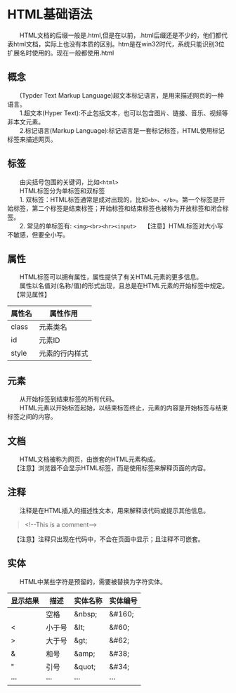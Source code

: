 # HTML基础语法

&emsp;&emsp;HTML文档的后缀一般是.html,但是在以前，.html后缀还是不少的，他们都代表html文档，实际上也没有本质的区别。htm是在win32时代，系统只能识别3位扩展名时使用的。现在一般都使用.html

## 概念
&emsp;&emsp;(Typder Text Markup Language)超文本标记语言，是用来描述网页的一种语言。  
&emsp;&emsp;1.超文本(Hyper Text):不止包括文本，也可以包含图片、链接、音乐、视频等非本文元素。  
&emsp;&emsp;2.标记语言(Markup Language):标记语言是一套标记标签，HTML使用标记标签来描述网页。  

## 标签  
&emsp;&emsp;由尖括号包围的关键词，比如`<html>`  
&emsp;&emsp;HTML标签分为单标签和双标签  
&emsp;&emsp;1. 双标签：HTML标签通常是成对出现的，比如`<b>`、`</b>`。第一个标签是开始标签，第二个标签是结束标签；开始标签和结束标签也被称为开放标签和闭合标签。  
&emsp;&emsp;2. 常见的单标签有: `<img><br><hr><input>`
&emsp;【注意】HTML标签对大小写不敏感，但要全小写。  

## 属性  
&emsp;&emsp;HTML标签可以拥有属性，属性提供了有关HTML元素的更多信息。  
&emsp;&emsp;属性以名值对(名称/值)的形式出现，且总是在HTML元素的开始标签中规定。  
&emsp;【常见属性】  

|属性名|属性作用|
|--|--|
|class|元素类名|
|id|元素ID|
|style|元素的行内样式|

## 元素

&emsp;&emsp;从开始标签到结束标签的所有代码。  
&emsp;&emsp;HTML元素以开始标签起始，以结束标签终止，元素的内容是开始标签与结束标签之间的内容。  

## 文档  
&emsp;&emsp;HTML文档被称为网页，由嵌套的HTML元素构成。  
&emsp;【注意】浏览器不会显示HTML标签，而是使用标签来解释页面的内容。  

## 注释  
&emsp;&emsp;注释是在HTML插入的描述性文本，用来解释该代码或提示其他信息。  
> \<!--This is a comment--\>

&emsp;【注意】注释只出现在代码中，不会在页面中显示；且注释不可嵌套。  

## 实体  
&emsp;&emsp;HTML中某些字符是预留的，需要被替换为字符实体。  

|显示结果|描述|实体名称|实体编号|
|--|--|--|--|
|  |空格|\&nbsp;|\&#160;|
|<|小于号|\&lt;|\&#60;|
|>|大于号|\&gt;|\&#62;|
|&|和号|\&amp;|\&#38;|
|"|引号|\&quot;|\&#34;|
|···|···|···|···|



